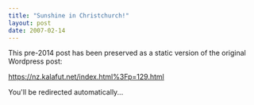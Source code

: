 ```yaml
---
title: "Sunshine in Christchurch!"
layout: post
date: 2007-02-14
---
```


This pre-2014 post has been preserved as a static version of the original Wordpress post:

https://nz.kalafut.net/index.html%3Fp=129.html

You'll be redirected automatically...

<head>
  <meta http-equiv="refresh" content="5;url=https://nz.kalafut.net/index.html%3Fp=129.html">
</head>

